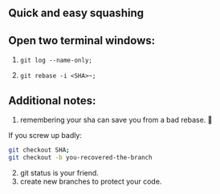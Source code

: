 ## Quick and easy squashing

## Open two terminal windows:

1) `git log --name-only;`

2) `git rebase -i <SHA>~;`

## Additional notes:
1) remembering your sha can save you from a bad rebase. 💯

If you screw up badly: 
```bash
git checkout SHA;
git checkout -b you-recovered-the-branch
```

2) git status is your friend.
3) create new branches to protect your code.
